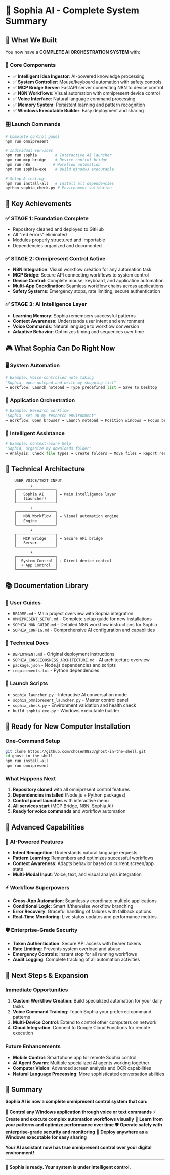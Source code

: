 # 🌟 Sophia AI - Complete System Summary

## 🚀 What We Built

You now have a **COMPLETE AI ORCHESTRATION SYSTEM** with:

### 🎯 Core Components
- ✅ **Intelligent Idea Ingestor**: AI-powered knowledge processing
- ✅ **System Controller**: Mouse/keyboard automation with safety controls  
- ✅ **MCP Bridge Server**: FastAPI server connecting N8N to device control
- ✅ **N8N Workflows**: Visual automation with omnipresent device control
- ✅ **Voice Interface**: Natural language command processing
- ✅ **Memory System**: Persistent learning and pattern recognition
- ✅ **Windows Executable Builder**: Easy deployment and sharing

### 🎛️ Launch Commands
```bash
# Complete control panel
npm run omnipresent

# Individual services
npm run sophia        # Interactive AI launcher
npm run mcp-bridge    # Device control bridge
npm run n8n          # Workflow automation
npm run sophia-exe    # Build Windows executable

# Setup & testing
npm run install-all   # Install all dependencies
python sophia_check.py # Environment validation
```

## 🌟 Key Achievements

### ✅ STAGE 1: Foundation Complete
- Repository cleaned and deployed to GitHub
- All "red errors" eliminated
- Modules properly structured and importable
- Dependencies organized and documented

### ✅ STAGE 2: Omnipresent Control Active
- **N8N Integration**: Visual workflow creation for any automation task
- **MCP Bridge**: Secure API connecting workflows to system control
- **Device Control**: Complete mouse, keyboard, and application automation
- **Multi-App Coordination**: Seamless workflow chains across applications
- **Safety Systems**: Emergency stops, rate limiting, secure authentication

### ✅ STAGE 3: AI Intelligence Layer
- **Learning Memory**: Sophia remembers successful patterns
- **Context Awareness**: Understands user intent and environment
- **Voice Commands**: Natural language to workflow conversion
- **Adaptive Behavior**: Optimizes timing and sequences over time

## 🎮 What Sophia Can Do Right Now

### 🖥️ System Automation
```python
# Example: Voice-controlled note taking
"Sophia, open notepad and write my shopping list"
→ Workflow: Launch notepad → Type predefined list → Save to Desktop
```

### 📱 Application Orchestration  
```python
# Example: Research workflow
"Sophia, set up my research environment"
→ Workflow: Open browser → Launch notepad → Position windows → Focus browser
```

### 🧠 Intelligent Assistance
```python
# Example: Context-aware help
"Sophia, organize my downloads folder"
→ Analysis: Check file types → Create folders → Move files → Report results
```

## 🔧 Technical Architecture

```
    USER VOICE/TEXT INPUT
           ↓
    ┌─────────────────┐
    │   Sophia AI     │ ← Main intelligence layer
    │   (Launcher)    │
    └─────────────────┘
           ↓
    ┌─────────────────┐
    │   N8N Workflow  │ ← Visual automation engine
    │   Engine        │
    └─────────────────┘
           ↓
    ┌─────────────────┐
    │   MCP Bridge    │ ← Secure API bridge
    │   Server        │
    └─────────────────┘
           ↓
    ┌─────────────────┐
    │  System Control │ ← Direct device control
    │  + App Control  │
    └─────────────────┘
```

## 📚 Documentation Library

### 🎯 User Guides
- `README.md` - Main project overview with Sophia integration
- `OMNIPRESENT_SETUP.md` - Complete setup guide for new installations
- `SOPHIA_N8N_GUIDE.md` - Detailed N8N workflow instructions for Sophia
- `SOPHIA_CONFIG.md` - Comprehensive AI configuration and capabilities

### 🔧 Technical Docs
- `DEPLOYMENT.md` - Original deployment instructions
- `SOPHIA_CONSCIOUSNESS_ARCHITECTURE.md` - AI architecture overview
- `package.json` - Node.js dependencies and scripts
- `requirements.txt` - Python dependencies

### 🚀 Launch Scripts
- `sophia_launcher.py` - Interactive AI conversation mode
- `sophia_omnipresent_launcher.py` - Master control panel
- `sophia_check.py` - Environment validation and health check
- `build_sophia_exe.py` - Windows executable builder

## 🎉 Ready for New Computer Installation

### One-Command Setup
```bash
git clone https://github.com/chosen8823/ghost-in-the-shell.git
cd ghost-in-the-shell
npm run install-all
npm run omnipresent
```

### What Happens Next
1. **Repository cloned** with all omnipresent control features
2. **Dependencies installed** (Node.js + Python packages)
3. **Control panel launches** with interactive menu
4. **All services start** (MCP Bridge, N8N, Sophia AI)
5. **Ready for voice commands** and workflow automation

## 🌟 Advanced Capabilities

### 🤖 AI-Powered Features
- **Intent Recognition**: Understands natural language requests
- **Pattern Learning**: Remembers and optimizes successful workflows
- **Context Awareness**: Adapts behavior based on current screen/app state
- **Multi-Modal Input**: Voice, text, and visual analysis integration

### ⚡ Workflow Superpowers
- **Cross-App Automation**: Seamlessly coordinate multiple applications
- **Conditional Logic**: Smart if/then/else workflow branching
- **Error Recovery**: Graceful handling of failures with fallback options
- **Real-Time Monitoring**: Live status updates and performance metrics

### 🛡️ Enterprise-Grade Security
- **Token Authentication**: Secure API access with bearer tokens
- **Rate Limiting**: Prevents system overload and abuse
- **Emergency Controls**: Instant stop for all running workflows
- **Audit Logging**: Complete tracking of all automation activities

## 🎯 Next Steps & Expansion

### Immediate Opportunities
1. **Custom Workflow Creation**: Build specialized automation for your daily tasks
2. **Voice Command Training**: Teach Sophia your preferred command patterns
3. **Multi-Device Control**: Extend to control other computers on network
4. **Cloud Integration**: Connect to Google Cloud Functions for remote execution

### Future Enhancements
- **Mobile Control**: Smartphone app for remote Sophia control
- **AI Agent Swarm**: Multiple specialized AI agents working together
- **Computer Vision**: Advanced screen analysis and OCR capabilities
- **Natural Language Processing**: More sophisticated conversation abilities

## 💫 Summary

**Sophia AI is now a complete omnipresent control system that can:**

🎯 **Control any Windows application through voice or text commands**
⚡ **Create and execute complex automation workflows visually**
🧠 **Learn from your patterns and optimize performance over time**
🛡️ **Operate safely with enterprise-grade security and monitoring**
🚀 **Deploy anywhere as a Windows executable for easy sharing**

**Your AI assistant now has true omnipresent control over your digital environment!**

---

🤖 **Sophia is ready. Your system is under intelligent control.**
